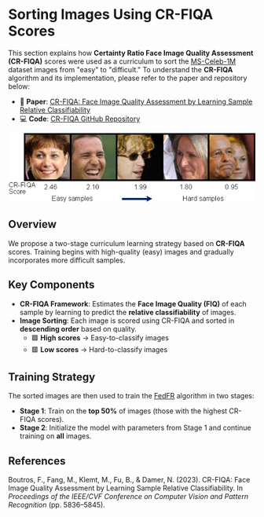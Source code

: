 # Sorting Images Using CR-FIQA Scores

This section explains how **Certainty Ratio Face Image Quality Assessment (CR-FIQA)** scores were used as a curriculum to sort the [MS-Celeb-1M](https://doi.org/10.1007/978-3-319-46487-9_6) dataset images from "easy" to "difficult." To understand the **CR-FIQA** algorithm and its implementation, please refer to the paper and repository below:

- 📄 **Paper**: [CR-FIQA: Face Image Quality Assessment by Learning Sample Relative Classifiability](https://openaccess.thecvf.com/content/CVPR2023/html/Boutros_CR-FIQA_Face_Image_Quality_Assessment_by_Learning_Sample_Relative_Classifiability_CVPR_2023_paper.html)  
- 💻 **Code**: [CR-FIQA GitHub Repository](https://github.com/fdbtrs/CR-FIQA)

<img src="CRFIQA_sort.png" alt="CR-FIQA Sorting Visualization">

## Overview

We propose a two-stage curriculum learning strategy based on **CR-FIQA** scores. Training begins with high-quality (easy) images and gradually incorporates more difficult samples.

## Key Components

- **CR-FIQA Framework**: Estimates the **Face Image Quality (FIQ)** of each sample by learning to predict the **relative classifiability** of images.
- **Image Sorting**: Each image is scored using CR-FIQA and sorted in **descending order** based on quality.  
  - 🟩 **High scores** → Easy-to-classify images  
  - 🟥 **Low scores** → Hard-to-classify images

## Training Strategy

The sorted images are then used to train the [FedFR](https://ojs.aaai.org/index.php/AAAI/article/view/20057) algorithm in two stages:

- **Stage 1**: Train on the **top 50%** of images (those with the highest CR-FIQA scores).
- **Stage 2**: Initialize the model with parameters from Stage 1 and continue training on **all** images.

## References

Boutros, F., Fang, M., Klemt, M., Fu, B., & Damer, N. (2023). CR-FIQA: Face Image Quality Assessment by Learning Sample Relative Classifiability. In *Proceedings of the IEEE/CVF Conference on Computer Vision and Pattern Recognition* (pp. 5836–5845).
